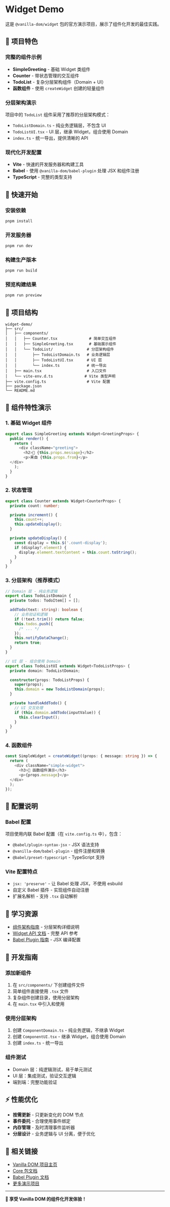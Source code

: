 # Widget Demo

这是 `@vanilla-dom/widget` 包的官方演示项目，展示了组件化开发的最佳实践。

## 🎯 项目特色

### 完整的组件示例

- **SimpleGreeting** - 基础 Widget 类组件
- **Counter** - 带状态管理的交互组件
- **TodoList** - 复杂分层架构组件（Domain + UI）
- **函数组件** - 使用 `createWidget` 创建的轻量组件

### 分层架构演示

项目中的 `TodoList` 组件采用了推荐的分层架构模式：

- `TodoListDomain.ts` - 纯业务逻辑层，不包含 UI
- `TodoListUI.tsx` - UI 层，继承 Widget，组合使用 Domain
- `index.ts` - 统一导出，提供清晰的 API

### 现代化开发配置

- **Vite** - 快速的开发服务器和构建工具
- **Babel** - 使用 `@vanilla-dom/babel-plugin` 处理 JSX 和组件注册
- **TypeScript** - 完整的类型支持

## 🚀 快速开始

### 安装依赖

```bash
pnpm install
```

### 开发服务器

```bash
pnpm run dev
```

### 构建生产版本

```bash
pnpm run build
```

### 预览构建结果

```bash
pnpm run preview
```

## 📁 项目结构

```
widget-demo/
├── src/
│   ├── components/
│   │   ├── Counter.tsx              # 简单交互组件
│   │   ├── SimpleGreeting.tsx       # 基础展示组件
│   │   └── TodoList/               # 分层架构组件
│   │       ├── TodoListDomain.ts   # 业务逻辑层
│   │       ├── TodoListUI.tsx      # UI 层
│   │       └── index.ts            # 统一导出
│   ├── main.tsx                    # 入口文件
│   └── vite-env.d.ts              # Vite 类型声明
├── vite.config.ts                  # Vite 配置
├── package.json
└── README.md
```

## 🎨 组件特性演示

### 1. 基础 Widget 组件

```typescript
export class SimpleGreeting extends Widget<GreetingProps> {
  public render() {
    return (
      <div className="greeting">
        <h2>👋 {this.props.message}</h2>
        <p>来自 {this.props.from}</p>
  </div>
    );
  }
}
```

### 2. 状态管理

```typescript
export class Counter extends Widget<CounterProps> {
  private count: number;

  private increment() {
    this.count++;
    this.updateDisplay();
  }

  private updateDisplay() {
    const display = this.$('.count-display');
    if (display?.element) {
      display.element.textContent = this.count.toString();
    }
  }
}
```

### 3. 分层架构（推荐模式）

```typescript
// Domain 层 - 纯业务逻辑
export class TodoListDomain {
  private todos: TodoItem[] = [];

  addTodo(text: string): boolean {
    // 业务验证和逻辑
    if (!text.trim()) return false;
    this.todos.push({
      /* ... */
    });
    this.notifyDataChange();
    return true;
  }
}

// UI 层 - 组合使用 Domain
export class TodoListUI extends Widget<TodoListProps> {
  private domain: TodoListDomain;

  constructor(props: TodoListProps) {
    super(props);
    this.domain = new TodoListDomain(props);
  }

  private handleAddTodo() {
    // UI 交互处理
    if (this.domain.addTodo(inputValue)) {
      this.clearInput();
    }
  }
}
```

### 4. 函数组件

```typescript
const SimpleWidget = createWidget((props: { message: string }) => {
  return (
    <div className="simple-widget">
      <h3>🎯 函数组件演示</h3>
      <p>{props.message}</p>
  </div>
  );
});
```

## 🔧 配置说明

### Babel 配置

项目使用内联 Babel 配置（在 `vite.config.ts` 中），包含：

- `@babel/plugin-syntax-jsx` - JSX 语法支持
- `@vanilla-dom/babel-plugin` - 组件注册和转换
- `@babel/preset-typescript` - TypeScript 支持

### Vite 配置特点

- `jsx: 'preserve'` - 让 Babel 处理 JSX，不使用 esbuild
- 自定义 Babel 插件 - 实现组件自动注册
- 扩展名解析 - 支持 `.tsx` 自动解析

## 📖 学习资源

- [组件架构指南](../../packages/widget/ARCHITECTURE_GUIDE.md) - 分层架构详细说明
- [Widget API 文档](../../packages/widget/README.md) - 完整 API 参考
- [Babel Plugin 指南](../../packages/babel-plugin/README.md) - JSX 编译配置

## 🚧 开发指南

### 添加新组件

1. 在 `src/components/` 下创建组件文件
2. 简单组件直接使用 `.tsx` 文件
3. 复杂组件创建目录，使用分层架构
4. 在 `main.tsx` 中引入和使用

### 使用分层架构

1. 创建 `ComponentDomain.ts` - 纯业务逻辑，不继承 Widget
2. 创建 `ComponentUI.tsx` - 继承 Widget，组合使用 Domain
3. 创建 `index.ts` - 统一导出

### 组件测试

- Domain 层：纯逻辑测试，易于单元测试
- UI 层：集成测试，验证交互逻辑
- 端到端：完整功能验证

## ⚡ 性能优化

- **按需更新** - 只更新变化的 DOM 节点
- **事件委托** - 合理使用事件绑定
- **内存管理** - 及时清理事件监听器
- **分层设计** - 业务逻辑与 UI 分离，便于优化

## 🔗 相关链接

- [Vanilla DOM 项目主页](../../README.md)
- [Core 包文档](../../packages/core/README.md)
- [Babel Plugin 文档](../../packages/babel-plugin/README.md)
- [更多演示项目](../)

---

**🎉 享受 Vanilla DOM 的组件化开发体验！**
